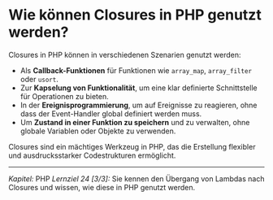 # Wie können Closures in PHP genutzt werden?

Closures in PHP können in verschiedenen Szenarien genutzt werden:
- Als **Callback-Funktionen** für Funktionen wie `array_map`, `array_filter` oder `usort`.
- Zur **Kapselung von Funktionalität**, um eine klar definierte Schnittstelle für Operationen zu bieten.
- In der **Ereignisprogrammierung**, um auf Ereignisse zu reagieren, ohne dass der Event-Handler global definiert werden muss.
- Um **Zustand in einer Funktion zu speichern** und zu verwalten, ohne globale Variablen oder Objekte zu verwenden.

Closures sind ein mächtiges Werkzeug in PHP, das die Erstellung flexibler und ausdrucksstarker Codestrukturen ermöglicht.

---

_Kapitel:_ PHP
_Lernziel 24 \[3/3\]:_ Sie kennen den Übergang von Lambdas nach Closures und wissen, wie diese in PHP genutzt werden.
